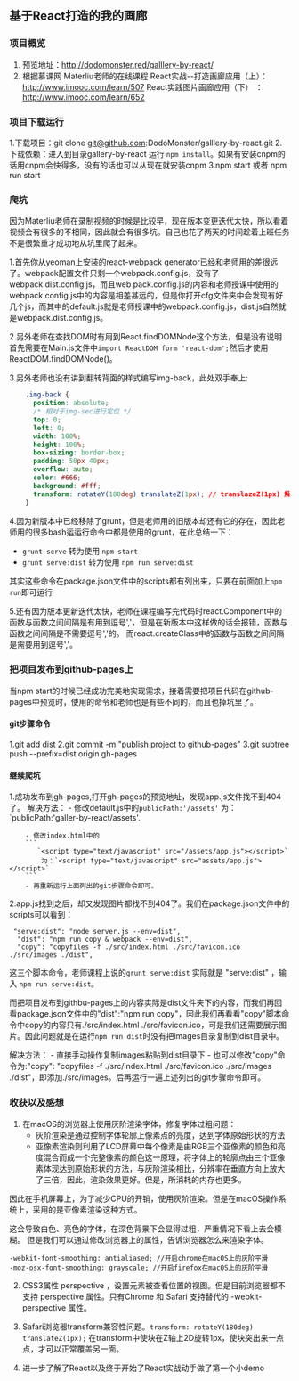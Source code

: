 ## 基于React打造的我的画廊

### 项目概览
1. 预览地址：http://dodomonster.red/galllery-by-react/
2. 根据慕课网 Materliu老师的在线课程
    React实战--打造画廊应用（上）：http://www.imooc.com/learn/507
    React实践图片画廊应用（下） ： http://www.imooc.com/learn/652

### 项目下载运行
1.下载项目：git clone git@github.com:DodoMonster/galllery-by-react.git
2.下载依赖：进入到目录gallery-by-react 运行 `npm install`。如果有安装cnpm的话用cnpm会快得多，没有的话也可以从现在就安装cnpm
3.npm start 或者 npm run start

### 爬坑
因为Materliu老师在录制视频的时候是比较早，现在版本变更迭代太快，所以看着视频会有很多的不相同，因此就会有很多坑。自己也花了两天的时间趁着上班任务不是很繁重才成功地从坑里爬了起来。

1.首先你从yeoman上安装的react-webpack generator已经和老师用的差很远了。webpack配置文件只剩一个webpack.config.js，没有了webpack.dist.config.js，而且web pack.config.js的内容和老师授课中使用的webpack.config.js中的内容是相差甚远的，但是你打开cfg文件夹中会发现有好几个js，而其中的default.js就是老师授课中的webpack.config.js，dist.js自然就是webpack.dist.config.js。

2.另外老师在查找DOM时有用到React.findDOMNode这个方法，但是没有说明首先需要在Main.js文件中`import ReactDOM form 'react-dom';`然后才使用ReactDOM.findDOMNode()。

3.另外老师也没有讲到翻转背面的样式编写img-back，此处双手奉上:
```css
    .img-back {
      position: absolute;
      /* 相对于img-sec进行定位 */
      top: 0;
      left: 0;
      width: 100%;
      height: 100%;
      box-sizing: border-box;
      padding: 50px 40px;
      overflow: auto;
      color: #666;
      background: #fff;
      transform: rotateY(180deg) translateZ(1px); // translazeZ(1px) 解决safari浏览器图片翻转显示有问题
    }
```

4.因为新版本中已经移除了grunt，但是老师用的旧版本却还有它的存在，因此老师用的很多bash运运行命令中都是使用的grunt，在此总结一下：
- `grunt serve` 转为使用 `npm start`
- `grunt serve:dist` 转为使用 `npm run serve:dist`

其实这些命令在package.json文件中的scripts都有列出来，只要在前面加上`npm run`即可运行

5.还有因为版本更新迭代太快，老师在课程编写完代码时react.Component中的函数与函数之间间隔是有用到逗号','，但是在新版本中这样做的话会报错，函数与函数之间间隔是不需要逗号','的。
而react.createClass中的函数与函数之间间隔是需要用到逗号','。

### 把项目发布到github-pages上
当npm start的时候已经成功完美地实现需求，接着需要把项目代码在github-pages中预览时，使用的命令和老师也是有些不同的，而且也掉坑里了。

#### git步骤命令
1.git add dist
2.git commit -m "publish project to github-pages"
3.git subtree push --prefix=dist origin gh-pages

#### 继续爬坑

1.成功发布到gh-pages,打开gh-pages的预览地址，发现app.js文件找不到404了。
    解决方法：
        - 修改default.js中的`publicPath:'/assets'` 为：`publicPath:'galler-by-react/assets'.            

        - 修改index.html中的
        ```
           `<script type="text/javascript" src="/assets/app.js"></script>`
            为：`<script type="text/javascript" src="assets/app.js"></script>` 
        ```
        - 再重新运行上面列出的git步骤命令即可。

2.app.js找到之后，却又发现图片都找不到404了。我们在package.json文件中的scripts可以看到：

```
 "serve:dist": "node server.js --env=dist",
  "dist": "npm run copy & webpack --env=dist",
  "copy": "copyfiles -f ./src/index.html ./src/favicon.ico ./src/images ./dist",
```

 这三个脚本命令，老师课程上说的`grunt serve:dist` 实际就是 "serve:dist" ，输入 `npm run serve:dist`。

 而把项目发布到githbu-pages上的内容实际是dist文件夹下的内容，而我们再回看package.json文件中的"dist":"npm run copy"，因此我们再看看"copy"脚本命令中copy的内容只有./src/index.html ./src/favicon.ico，可是我们还需要展示图片。因此问题就是在运行`npm run dist`时没有把images目录复制到dist目录中。

解决方法：
    - 直接手动操作复制images粘贴到dist目录下
    - 也可以修改"copy"命令为:"copy": "copyfiles -f ./src/index.html ./src/favicon.ico ./src/images ./dist"，即添加./src/images。后再运行一遍上述列出的git步骤命令即可。


### 收获以及感想
1. 在macOS的浏览器上使用灰阶渲染字体，修复字体过粗问题：
    - 灰阶渲染是通过控制字体轮廓上像素点的亮度，达到字体原始形状的方法
    - 亚像素渲染则利用了LCD屏幕中每个像素是由RGB三个亚像素的颜色和亮度混合而成一个完整像素的颜色这一原理，将字体上的轮廓点由三个亚像素体现达到原始形状的方法，与灰阶渲染相比，分辨率在垂直方向上放大了三倍，因此，渲染效果更好。但是，所消耗的内存也更多。

因此在手机屏幕上，为了减少CPU的开销，使用灰阶渲染。但是在macOS操作系统上，采用的是亚像素渲染这种方式。

这会导致白色、亮色的字体，在深色背景下会显得过粗，严重情况下看上去会模糊。 
但是我们可以通过修改浏览器上的属性，告诉浏览器怎么来渲染字体。

```
-webkit-font-smoothing: antialiased; //开启chrome在macOS上的灰阶平滑
-moz-osx-font-smoothing: grayscale; //开启firefox在macOS上的灰阶平滑
```

2. CSS3属性 perspective ，设置元素被查看位置的视图。但是目前浏览器都不支持 perspective 属性。只有Chrome 和 Safari 支持替代的 -webkit-perspective 属性。

3. Safari浏览器transform兼容性问题。`transform: rotateY(180deg) translateZ(1px);` 在transform中使块在Z轴上2D旋转1px，使块突出来一点点，才可以正常覆盖另一面。
4. 进一步了解了React以及终于开始了React实战动手做了第一个小demo